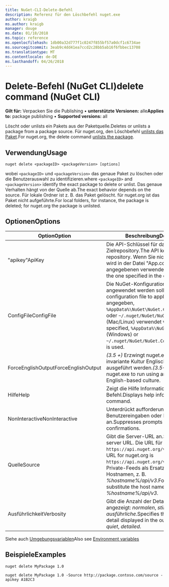 ```yaml
---
title: NuGet-CLI-Delete-Befehl
description: Referenz für den Löschbefehl nuget.exe
author: kraigb
ms.author: kraigb
manager: douge
ms.date: 01/18/2018
ms.topic: reference
ms.openlocfilehash: 1db00a32d777f1c0247f855bf57a0dcf1c6734ae
ms.sourcegitcommit: 3eab9c4dd41ea7ccd2c28bb5ab16f6fbbec13708
ms.translationtype: MT
ms.contentlocale: de-DE
ms.lasthandoff: 04/26/2018
---
```

# <a name="delete-command-nuget-cli"></a><span data-ttu-id="7ddb0-103">Delete-Befehl (NuGet CLI)</span><span class="sxs-lookup"><span data-stu-id="7ddb0-103">delete command (NuGet CLI)</span></span>

<span data-ttu-id="7ddb0-104">**Gilt für:** Verpacken Sie die Publishing &bullet; **unterstützte Versionen:** alle</span><span class="sxs-lookup"><span data-stu-id="7ddb0-104">**Applies to:** package publishing &bullet; **Supported versions:** all</span></span>

<span data-ttu-id="7ddb0-105">Löscht oder unlists ein Pakets aus der Paketquelle.</span><span class="sxs-lookup"><span data-stu-id="7ddb0-105">Deletes or unlists a package from a package source.</span></span> <span data-ttu-id="7ddb0-106">Für nuget.org, den Löschbefehl [unlists das Paket](../policies/deleting-packages.md).</span><span class="sxs-lookup"><span data-stu-id="7ddb0-106">For nuget.org, the delete command [unlists the package](../policies/deleting-packages.md).</span></span>

## <a name="usage"></a><span data-ttu-id="7ddb0-107">Verwendung</span><span class="sxs-lookup"><span data-stu-id="7ddb0-107">Usage</span></span>

```cli
nuget delete <packageID> <packageVersion> [options]
```

<span data-ttu-id="7ddb0-108">wobei `<packageID>` und `<packageVersion>` das genaue Paket zu löschen oder die Benutzerauswahl zu identifizieren.</span><span class="sxs-lookup"><span data-stu-id="7ddb0-108">where `<packageID>` and `<packageVersion>` identify the exact package to delete or unlist.</span></span> <span data-ttu-id="7ddb0-109">Das genaue Verhalten hängt von der Quelle ab.</span><span class="sxs-lookup"><span data-stu-id="7ddb0-109">The exact behavior depends on the source.</span></span> <span data-ttu-id="7ddb0-110">Für lokale Ordner ist z. B. das Paket gelöscht. für nuget.org ist das Paket nicht aufgeführte.</span><span class="sxs-lookup"><span data-stu-id="7ddb0-110">For local folders, for instance, the package is deleted; for nuget.org the package is unlisted.</span></span>

## <a name="options"></a><span data-ttu-id="7ddb0-111">Optionen</span><span class="sxs-lookup"><span data-stu-id="7ddb0-111">Options</span></span>

| <span data-ttu-id="7ddb0-112">Option</span><span class="sxs-lookup"><span data-stu-id="7ddb0-112">Option</span></span> | <span data-ttu-id="7ddb0-113">Beschreibung</span><span class="sxs-lookup"><span data-stu-id="7ddb0-113">Description</span></span> |
| --- | --- |
| <span data-ttu-id="7ddb0-114">"apikey"</span><span class="sxs-lookup"><span data-stu-id="7ddb0-114">ApiKey</span></span> | <span data-ttu-id="7ddb0-115">Die API-Schlüssel für das Zielrepository.</span><span class="sxs-lookup"><span data-stu-id="7ddb0-115">The API key for the target repository.</span></span> <span data-ttu-id="7ddb0-116">Wenn Sie nicht vorhanden ist, wird in der Datei "App.config" angegebenen verwendet.</span><span class="sxs-lookup"><span data-stu-id="7ddb0-116">If not present, the one specified in the config file is used.</span></span> |
| <span data-ttu-id="7ddb0-117">ConfigFile</span><span class="sxs-lookup"><span data-stu-id="7ddb0-117">ConfigFile</span></span> | <span data-ttu-id="7ddb0-118">Die NuGet-Konfigurationsdatei angewendet werden soll.</span><span class="sxs-lookup"><span data-stu-id="7ddb0-118">The NuGet configuration file to apply.</span></span> <span data-ttu-id="7ddb0-119">Wenn nicht angegeben, `%AppData%\NuGet\NuGet.Config` (Windows) oder `~/.nuget/NuGet/NuGet.Config` (Mac/Linux) verwendet wird.</span><span class="sxs-lookup"><span data-stu-id="7ddb0-119">If not specified, `%AppData%\NuGet\NuGet.Config` (Windows) or `~/.nuget/NuGet/NuGet.Config` (Mac/Linux) is used.</span></span>|
| <span data-ttu-id="7ddb0-120">ForceEnglishOutput</span><span class="sxs-lookup"><span data-stu-id="7ddb0-120">ForceEnglishOutput</span></span> | <span data-ttu-id="7ddb0-121">*(3.5 +)*  Erzwingt nuget.exe über eine invariante Kultur Englisch-basierte ausgeführt werden.</span><span class="sxs-lookup"><span data-stu-id="7ddb0-121">*(3.5+)* Forces nuget.exe to run using an invariant, English-based culture.</span></span> |
| <span data-ttu-id="7ddb0-122">Hilfe</span><span class="sxs-lookup"><span data-stu-id="7ddb0-122">Help</span></span> | <span data-ttu-id="7ddb0-123">Zeigt die Hilfe Informationen für den Befehl.</span><span class="sxs-lookup"><span data-stu-id="7ddb0-123">Displays help information for the command.</span></span> |
| <span data-ttu-id="7ddb0-124">NonInteractive</span><span class="sxs-lookup"><span data-stu-id="7ddb0-124">NonInteractive</span></span> | <span data-ttu-id="7ddb0-125">Unterdrückt aufforderungen für Benutzereingaben oder Bestätigungen an.</span><span class="sxs-lookup"><span data-stu-id="7ddb0-125">Suppresses prompts for user input or confirmations.</span></span> |
| <span data-ttu-id="7ddb0-126">Quelle</span><span class="sxs-lookup"><span data-stu-id="7ddb0-126">Source</span></span> | <span data-ttu-id="7ddb0-127">Gibt die Server-URL an.</span><span class="sxs-lookup"><span data-stu-id="7ddb0-127">Specifies the server URL.</span></span> <span data-ttu-id="7ddb0-128">Die URL für nuget.org lautet `https://api.nuget.org/v3/index.json`.</span><span class="sxs-lookup"><span data-stu-id="7ddb0-128">The URL for nuget.org is `https://api.nuget.org/v3/index.json`.</span></span> <span data-ttu-id="7ddb0-129">Private-Feeds als Ersatz für den Hostnamen, z. B. *%hostname%/api/v3*.</span><span class="sxs-lookup"><span data-stu-id="7ddb0-129">For private feeds, substitute the host name, for example, *%hostname%/api/v3*.</span></span> |
| <span data-ttu-id="7ddb0-130">Ausführlichkeit</span><span class="sxs-lookup"><span data-stu-id="7ddb0-130">Verbosity</span></span> | <span data-ttu-id="7ddb0-131">Gibt die Anzahl der Details in der Ausgabe angezeigt: *normalen*, *stillen*, *ausführliche*.</span><span class="sxs-lookup"><span data-stu-id="7ddb0-131">Specifies the amount of detail displayed in the output: *normal*, *quiet*, *detailed*.</span></span> |

<span data-ttu-id="7ddb0-132">Siehe auch [Umgebungsvariablen](cli-ref-environment-variables.md)</span><span class="sxs-lookup"><span data-stu-id="7ddb0-132">Also see [Environment variables](cli-ref-environment-variables.md)</span></span>

## <a name="examples"></a><span data-ttu-id="7ddb0-133">Beispiele</span><span class="sxs-lookup"><span data-stu-id="7ddb0-133">Examples</span></span>

```cli
nuget delete MyPackage 1.0

nuget delete MyPackage 1.0 -Source http://package.contoso.com/source -apikey A1B2C3
```
